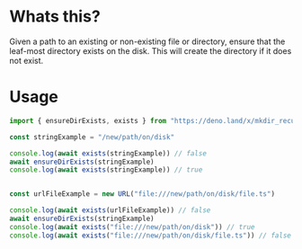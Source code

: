 # Whats this?

Given a path to an existing or non-existing file or directory, ensure that the leaf-most directory exists on the disk. This will create the directory if it does not exist.


# Usage

```ts
import { ensureDirExists, exists } from "https://deno.land/x/mkdir_recursive/mod.ts"

const stringExample = "/new/path/on/disk"

console.log(await exists(stringExample)) // false
await ensureDirExists(stringExample)
console.log(await exists(stringExample)) // true


const urlFileExample = new URL("file:///new/path/on/disk/file.ts")

console.log(await exists(urlFileExample)) // false
await ensureDirExists(stringExample)
console.log(await exists("file:///new/path/on/disk")) // true
console.log(await exists("file:///new/path/on/disk/file.ts")) // false
```


